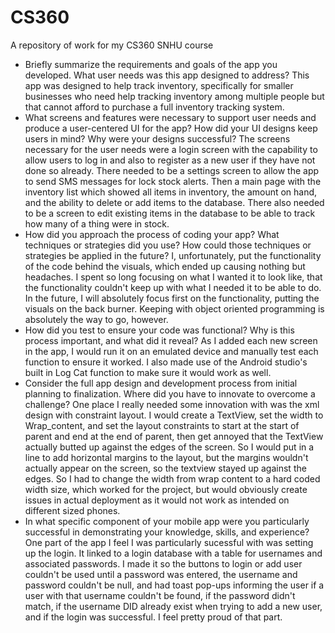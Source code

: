 # CS360
A repository of work for my CS360 SNHU course

* Briefly summarize the requirements and goals of the app you developed. What user needs was this app designed to address?
  This app was designed to help track inventory, specifically for smaller businesses who need help tracking inventory among multiple people but that cannot afford to purchase a full inventory tracking system. 
* What screens and features were necessary to support user needs and produce a user-centered UI for the app? How did your UI designs keep users in mind? Why were your designs successful?
  The screens necessary for the user needs were a login screen with the capability to allow users to log in and also to register as a new user if they have not done so already. There needed to be a settings screen to allow the app to send SMS messages for lock stock alerts. Then a main page with the inventory list which showed all items in inventory, the amount on hand, and the ability to delete or add items to the database. There also needed to be a screen to edit existing items in the database to be able to track how many of a thing were in stock.
* How did you approach the process of coding your app? What techniques or strategies did you use? How could those techniques or strategies be applied in the future?
  I, unfortunately, put the functionality of the code behind the visuals, which ended up causing nothing but headaches. I spent so long focusing on what I wanted it to look like, that the functionality couldn't keep up with what I needed it to be able to do. In the future, I will absolutely focus first on the functionality, putting the visuals on the back burner. Keeping with object oriented programming is absolutely the way to go, however.
* How did you test to ensure your code was functional? Why is this process important, and what did it reveal?
  As I added each new screen in the app, I would run it on an emulated device and manually test each function to ensure it worked. I also made use of the Android studio's built in Log Cat function to make sure it would work as well.
* Consider the full app design and development process from initial planning to finalization. Where did you have to innovate to overcome a challenge?
  One place I really needed some innovation with was the xml design with constraint layout. I would create a TextView, set the width to Wrap_content, and set the layout constraints to start at the start of parent and end at the end of parent, then get annoyed that the TextView actually butted up against the edges of the screen. So I would put in a line to add horizontal margins to the layout, but the margins wouldn't actually appear on the screen, so the textview stayed up against the edges. So I had to change the width from wrap content to a hard coded width size, which worked for the project, but would obviously create issues in actual deployment as it would not work as intended on different sized phones.
* In what specific component of your mobile app were you particularly successful in demonstrating your knowledge, skills, and experience?
  One part of the app I feel I was particularly sucessful with was setting up the login. It linked to a login database with a table for usernames and associated passwords. I made it so the buttons to login or add user couldn't be used until a password was entered, the username and password couldn't be null, and had toast pop-ups informing the user if a user with that username couldn't be found, if the password didn't match, if the username DID already exist when trying to add a new user, and if the login was successful. I feel pretty proud of that part.
